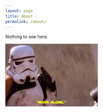 ```yaml
---
layout: page
title: About
permalink: /about/
---
```


Nothing to see here.

![Move Along](/assets/movealong.gif)
